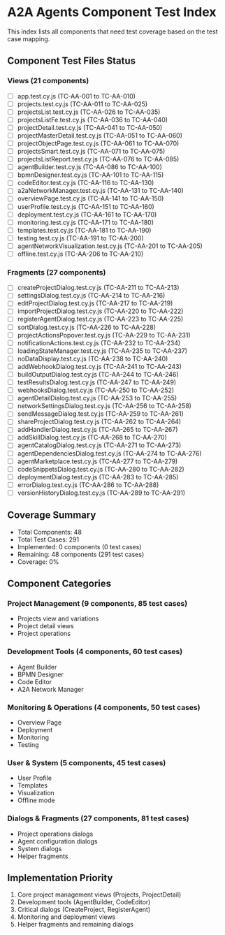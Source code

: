 # A2A Agents Component Test Index

This index lists all components that need test coverage based on the test case mapping.

## Component Test Files Status

### Views (21 components)
- [ ] app.test.cy.js (TC-AA-001 to TC-AA-010)
- [ ] projects.test.cy.js (TC-AA-011 to TC-AA-025)
- [ ] projectsList.test.cy.js (TC-AA-026 to TC-AA-035)
- [ ] projectsListFe.test.cy.js (TC-AA-036 to TC-AA-040)
- [ ] projectDetail.test.cy.js (TC-AA-041 to TC-AA-050)
- [ ] projectMasterDetail.test.cy.js (TC-AA-051 to TC-AA-060)
- [ ] projectObjectPage.test.cy.js (TC-AA-061 to TC-AA-070)
- [ ] projectsSmart.test.cy.js (TC-AA-071 to TC-AA-075)
- [ ] projectsListReport.test.cy.js (TC-AA-076 to TC-AA-085)
- [ ] agentBuilder.test.cy.js (TC-AA-086 to TC-AA-100)
- [ ] bpmnDesigner.test.cy.js (TC-AA-101 to TC-AA-115)
- [ ] codeEditor.test.cy.js (TC-AA-116 to TC-AA-130)
- [ ] a2aNetworkManager.test.cy.js (TC-AA-131 to TC-AA-140)
- [ ] overviewPage.test.cy.js (TC-AA-141 to TC-AA-150)
- [ ] userProfile.test.cy.js (TC-AA-151 to TC-AA-160)
- [ ] deployment.test.cy.js (TC-AA-161 to TC-AA-170)
- [ ] monitoring.test.cy.js (TC-AA-171 to TC-AA-180)
- [ ] templates.test.cy.js (TC-AA-181 to TC-AA-190)
- [ ] testing.test.cy.js (TC-AA-191 to TC-AA-200)
- [ ] agentNetworkVisualization.test.cy.js (TC-AA-201 to TC-AA-205)
- [ ] offline.test.cy.js (TC-AA-206 to TC-AA-210)

### Fragments (27 components)
- [ ] createProjectDialog.test.cy.js (TC-AA-211 to TC-AA-213)
- [ ] settingsDialog.test.cy.js (TC-AA-214 to TC-AA-216)
- [ ] editProjectDialog.test.cy.js (TC-AA-217 to TC-AA-219)
- [ ] importProjectDialog.test.cy.js (TC-AA-220 to TC-AA-222)
- [ ] registerAgentDialog.test.cy.js (TC-AA-223 to TC-AA-225)
- [ ] sortDialog.test.cy.js (TC-AA-226 to TC-AA-228)
- [ ] projectActionsPopover.test.cy.js (TC-AA-229 to TC-AA-231)
- [ ] notificationActions.test.cy.js (TC-AA-232 to TC-AA-234)
- [ ] loadingStateManager.test.cy.js (TC-AA-235 to TC-AA-237)
- [ ] noDataDisplay.test.cy.js (TC-AA-238 to TC-AA-240)
- [ ] addWebhookDialog.test.cy.js (TC-AA-241 to TC-AA-243)
- [ ] buildOutputDialog.test.cy.js (TC-AA-244 to TC-AA-246)
- [ ] testResultsDialog.test.cy.js (TC-AA-247 to TC-AA-249)
- [ ] webhooksDialog.test.cy.js (TC-AA-250 to TC-AA-252)
- [ ] agentDetailDialog.test.cy.js (TC-AA-253 to TC-AA-255)
- [ ] networkSettingsDialog.test.cy.js (TC-AA-256 to TC-AA-258)
- [ ] sendMessageDialog.test.cy.js (TC-AA-259 to TC-AA-261)
- [ ] shareProjectDialog.test.cy.js (TC-AA-262 to TC-AA-264)
- [ ] addHandlerDialog.test.cy.js (TC-AA-265 to TC-AA-267)
- [ ] addSkillDialog.test.cy.js (TC-AA-268 to TC-AA-270)
- [ ] agentCatalogDialog.test.cy.js (TC-AA-271 to TC-AA-273)
- [ ] agentDependenciesDialog.test.cy.js (TC-AA-274 to TC-AA-276)
- [ ] agentMarketplace.test.cy.js (TC-AA-277 to TC-AA-279)
- [ ] codeSnippetsDialog.test.cy.js (TC-AA-280 to TC-AA-282)
- [ ] deploymentDialog.test.cy.js (TC-AA-283 to TC-AA-285)
- [ ] errorDialog.test.cy.js (TC-AA-286 to TC-AA-288)
- [ ] versionHistoryDialog.test.cy.js (TC-AA-289 to TC-AA-291)

## Coverage Summary
- Total Components: 48
- Total Test Cases: 291
- Implemented: 0 components (0 test cases)
- Remaining: 48 components (291 test cases)
- Coverage: 0%

## Component Categories

### Project Management (9 components, 85 test cases)
- Projects view and variations
- Project detail views
- Project operations

### Development Tools (4 components, 60 test cases)
- Agent Builder
- BPMN Designer
- Code Editor
- A2A Network Manager

### Monitoring & Operations (4 components, 50 test cases)
- Overview Page
- Deployment
- Monitoring
- Testing

### User & System (5 components, 45 test cases)
- User Profile
- Templates
- Visualization
- Offline mode

### Dialogs & Fragments (27 components, 81 test cases)
- Project operations dialogs
- Agent configuration dialogs
- System dialogs
- Helper fragments

## Implementation Priority
1. Core project management views (Projects, ProjectDetail)
2. Development tools (AgentBuilder, CodeEditor)
3. Critical dialogs (CreateProject, RegisterAgent)
4. Monitoring and deployment views
5. Helper fragments and remaining dialogs